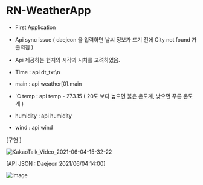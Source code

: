 # RN-WeatherApp
 - First Application
 - Api sync issue ( daejeon 을 입력하면 날씨 정보가 뜨기 전에 City not found 가 출력됨 )
 - Api 제공하는 현지의 시각과 시차를 고려하였음.


 - Time : api dt_txt\n
 - main : api weather[0].main
 - 'C temp : api temp - 273.15    ( 20도 보다 높으면 붉은 온도계, 낮으면 푸른 온도계 )
 - humidity : api humidity
 - wind : api wind




[구현 ]

![KakaoTalk_Video_2021-06-04-15-32-22](https://user-images.githubusercontent.com/73640793/120756480-42914300-c54a-11eb-9b82-84ebc3de18f2.gif)



[API JSON : Daejeon 2021/06/04 14:00]

![image](https://user-images.githubusercontent.com/73640793/120752521-d19b5c80-c544-11eb-92c6-3eec06ec91e5.png)
